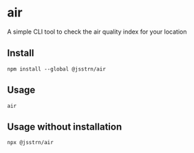 # air

A simple CLI tool to check the air quality index for your location

## Install

```
npm install --global @jsstrn/air
```

## Usage

```
air
```

## Usage without installation

```
npx @jsstrn/air
```
